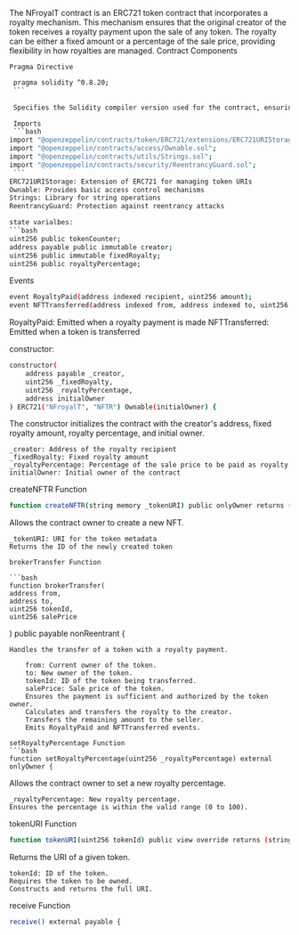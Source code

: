 The NFroyalT contract is an ERC721 token contract that incorporates a royalty mechanism. This mechanism ensures that the original creator of the token receives a royalty payment upon the sale of any token. The royalty can be either a fixed amount or a percentage of the sale price, providing flexibility in how royalties are managed.
Contract Components

    Pragma Directive
    
   ```bash
    pragma solidity ^0.8.20;
    ```
    
    Specifies the Solidity compiler version used for the contract, ensuring compatibility with Solidity version 0.8.20 and above

    Imports
    ```bash
import "@openzeppelin/contracts/token/ERC721/extensions/ERC721URIStorage.sol";
import "@openzeppelin/contracts/access/Ownable.sol";
import "@openzeppelin/contracts/utils/Strings.sol";
import "@openzeppelin/contracts/security/ReentrancyGuard.sol";
    ```
ERC721URIStorage: Extension of ERC721 for managing token URIs
Ownable: Provides basic access control mechanisms
Strings: Library for string operations
ReentrancyGuard: Protection against reentrancy attacks

state varialbes:
```bash
uint256 public tokenCounter;
address payable public immutable creator;
uint256 public immutable fixedRoyalty;
uint256 public royaltyPercentage;
```
Events
```bash
event RoyaltyPaid(address indexed recipient, uint256 amount);
event NFTTransferred(address indexed from, address indexed to, uint256 tokenId, uint256 salePrice);
```
RoyaltyPaid: Emitted when a royalty payment is made
NFTTransferred: Emitted when a token is transferred

constructor:

```bash
constructor(
    address payable _creator,
    uint256 _fixedRoyalty,
    uint256 _royaltyPercentage,
    address initialOwner
) ERC721("NFroyalT", "NFTR") Ownable(initialOwner) {
```

The constructor initializes the contract with the creator's address, fixed royalty amount, royalty percentage, and initial owner.

    _creator: Address of the royalty recipient
    _fixedRoyalty: Fixed royalty amount
    _royaltyPercentage: Percentage of the sale price to be paid as royalty
    initialOwner: Initial owner of the contract

createNFTR Function
```bash
function createNFTR(string memory _tokenURI) public onlyOwner returns (uint256) {
```
Allows the contract owner to create a new NFT.

    _tokenURI: URI for the token metadata
    Returns the ID of the newly created token

    brokerTransfer Function

    ```bash
    function brokerTransfer(
    address from,
    address to,
    uint256 tokenId,
    uint256 salePrice
) public payable nonReentrant {
```
Handles the transfer of a token with a royalty payment.

    from: Current owner of the token.
    to: New owner of the token.
    tokenId: ID of the token being transferred.
    salePrice: Sale price of the token.
    Ensures the payment is sufficient and authorized by the token owner.
    Calculates and transfers the royalty to the creator.
    Transfers the remaining amount to the seller.
    Emits RoyaltyPaid and NFTTransferred events.

setRoyaltyPercentage Function
```bash
function setRoyaltyPercentage(uint256 _royaltyPercentage) external onlyOwner {
```
Allows the contract owner to set a new royalty percentage.

    _royaltyPercentage: New royalty percentage.
    Ensures the percentage is within the valid range (0 to 100).

tokenURI Function
```bash
function tokenURI(uint256 tokenId) public view override returns (string memory) {
```

Returns the URI of a given token.

    tokenId: ID of the token.
    Requires the token to be owned.
    Constructs and returns the full URI.

receive Function
```bash
receive() external payable {
```

```bash
```


```bash
```








    
